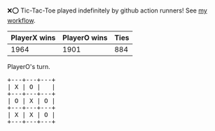 :x::o: Tic-Tac-Toe played indefinitely by github action runners! See [my workflow](.github/workflows/play.yaml).

|PlayerX wins|PlayerO wins|Ties|
|-|-|-|
|1964|1901|884|

PlayerO's turn.

<pre>
+---+---+---+
| X | O |   |
+---+---+---+
| O | X | O |
+---+---+---+
| X | X | O |
+---+---+---+
</pre>